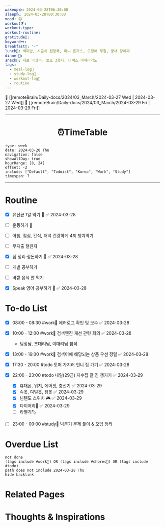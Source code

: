 ```yaml
---
wakeup🌞: 2024-03-28T06:30:00
sleep🌜: 2024-03-28T00:30:00
mood: 😷
workout🏋️: 
workout-type: 
workout-routine: 
gratitude🙏: 
keyword🗝️: 
breakfast🍳: "-"
lunch🍚: 백미밥, 시금치 된장국, 미니 돈까스, 오징어 무침, 궁채 장아찌
dinner🥗: 
snack🍬: 제로 아샷추, 뽀또 3봉지, 아이스 아메리카노
tags:
  - meal-log📝
  - study-log📓
  - workout-log💪
  - routine
---
```


🔺 [[remoteBrain/Daily-docs/2024/03_March/2024-03-27 Wed | 2024-03-27 Wed]]
🔻 [[remoteBrain/Daily-docs/2024/03_March/2024-03-29 Fri | 2024-03-29 Fri]]
___
<h1> <center>⏰TimeTable </center> </h1>

```gEvent
type: week
date: 2024-03-28 Thu
navigation: false
showAllDay: true
hourRange: [8, 24]
offset: -2
include: ["Default", "Todoist", "Korea", "Work", "Study"]
timespan: 7
```

--- 


# Routine 

- [x] 유산균 1알 먹기 🔼 ✅ 2024-03-28
- [ ] 운동하기 🔼
- [ ] 아침, 점심, 간식, 저녁 건강하게 4끼 챙겨먹기
- [ ] 무지출 챌린지 
- [x] 집 정리·정돈하기 🔼 ✅ 2024-03-28
- [ ] 개발 공부하기
- [ ] 바깥 음식 안 먹기 
- [x] Speak 영어 공부하기 🔼 ✅ 2024-03-28


# To-do List

- [x] 08:00 - 08:30 #work💼 에러로그 확인 및 보수 ✅ 2024-03-28
- [x] 10:00 - 12:00 #work💼 검색엔진 개선 관련 회의 ✅ 2024-03-28
	- 팀장님, 조대리님, 이대리님 참석 
- [x] 13:00 - 16:00 #work💼 검색어에 해당되는 상품 우선 정렬 ✅ 2024-03-28
- [x] 17:30 - 20:00 #todo 토퍼 가지러 언니 집 가기 ✅ 2024-03-28
- [x] 22:00 - 23:00 #todo 내일(29금) 지수집 갈 짐 챙기기 ✅ 2024-03-29
	- [x] 휴대폰, 워치, 에어팟, 충전기 ✅ 2024-03-29
	- [x] 속옷, 여벌옷, 잠옷 ✅ 2024-03-29
	- [x] 닌텐도 스위치 🎮 ✅ 2024-03-29
	- [x] 다이어리📓 ✅ 2024-03-29
	- [ ] 라벨기🏷️
- [ ] 23:00 - 00:00 #study📓 빅분기 문제 풀이 & 오답 정리


# Overdue List
```tasks
not done
(tags include #work💼) OR (tags include #chores🧺) OR (tags include #todo)
path does not include 2024-03-28 Thu
hide backlink
```

# Related Pages



# Thoughts & Inspirations

